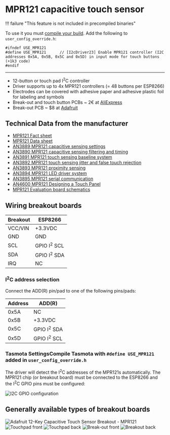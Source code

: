 # MPR121 capacitive touch sensor 

!!! failure "This feature is not included in precompiled binaries"  

To use it you must [compile your build](Compile-your-build). Add the following to `user_config_override.h`:
```
#ifndef USE_MPR121
#define USE_MPR121      // [I2cDriver23] Enable MPR121 controller (I2C addresses 0x5A, 0x5B, 0x5C and 0x5D) in input mode for touch buttons (+1k3 code)
#endif
```
----

* 12-button or touch pad I<sup>2</sup>C controller
* Driver supports up to 4x MPR121 controllers (= 48 buttons per ESP8266)
* Electrodes can be covered with adhesive paper and adhesive plastic foil for labeling and symbols
* Break-out and touch button PCBs ~ 2€ at [AliExpress](https://www.aliexpress.com/wholesale?catId=0&initiative_id=&SearchText=mpr121)
* Break-out PCB ~ $8 at [Adafruit](https://www.adafruit.com/product/1982)

## Technical Data from the manufacturer
* [MPR121 Fact sheet](https://www.nxp.com/docs/en/fact-sheet/MPR121FS.pdf)
* [MPR121 Data sheet](https://www.nxp.com/docs/en/data-sheet/MPR121.pdf)
* [AN3889 MPR121 capacitive sensing settings](https://www.nxp.com/docs/en/application-note/AN3889.pdf)
* [AN3890 MPR121 capacitive sensing filtering and timing](https://www.nxp.com/docs/en/application-note/AN3890.pdf)
* [AN3891 MPR121 touch sensing baseline system](https://www.nxp.com/docs/en/application-note/AN3891.pdf)
* [AN3892 MPR121 touch sensing jitter and false touch rejection](https://www.nxp.com/docs/en/application-note/AN3892.pdf)
* [AN3893 MPR121 proximity sensing](https://www.nxp.com/docs/en/application-note/AN3893.pdf)
* [AN3894 MPR121 LED driver system](https://www.nxp.com/docs/en/application-note/AN3894.pdf)
* [AN3895 MPR121 serial communication](https://www.nxp.com/docs/en/application-note/AN3895.pdf)
* [AN4600 MPR121 Designing a Touch Panel](https://www.nxp.com/docs/en/application-note/AN4600.pdf)
* [MPR121 Evaluation board schematics](https://www.nxp.com/docs/en/data-sheet/KITMRP121EVM_SCH.pdf)


## Wiring breakout boards
| Breakout | ESP8266   |
|----------|-----------|
| VCC/VIN  | +3.3VDC   |
| GND      | GND       |
| SCL      | GPIO I<sup>2</sup> SCL  |
| SDA      | GPIO I<sup>2</sup> SDA  |
| IRQ      | NC        |

### I<sup>2</sup>C address selection
Connect the ADD(R) pin/pad to one of the following pins/pads:

| Address | ADD(R) |
|------|-----------|
| 0x5A | NC        |
| 0x5B | +3.3VDC   |
| 0x5C | GPIO I<sup>2</sup> SDA  |
| 0x5D | GPIO I<sup>2</sup> SCL  |

### Tasmota SettingsCompile Tasmota with `#define USE_MPR121` added in `user_config_override.h`

The driver will detect the I<sup>2</sup>C addresses of the MPR121s automatically.
The MPR121 chip (or breakout board) must be connected to the ESP8266 and the I<sup>2</sup>C GPIO pins must be configured:

![I<sup>2</sup>C GPIO configuration](https://raw.githubusercontent.com/arendst/arendst.github.io/master/media/wemos/wemos_sht30_config_marked.jpg)


## Generally available types of breakout boards
![Adafruit 12-Key Capacitive Touch Sensor Breakout - MPR121](https://cdn-shop.adafruit.com/1200x900/1982-00.jpg)
![Touchpad front](http://ae01.alicdn.com/kf/HTB1qxxWSVXXXXXNXpXXq6xXFXXXO.jpg)
![Touchpad back](http://ae01.alicdn.com/kf/HTB1j.0aSVXXXXcPapXXq6xXFXXXR.jpg)
![Break-out front](http://ae01.alicdn.com/kf/HTB1n4svmfiSBuNkSnhJq6zDcpXaF.jpg)
![Breakout back](http://ae01.alicdn.com/kf/HTB19CpYuL5TBuNjSspcq6znGFXaU.jpg)